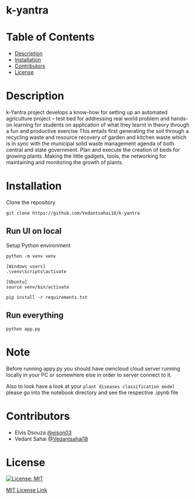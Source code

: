 # k-yantra

# Table of Contents

* [Description](https://github.com/ejson03/Medical-Chatbot#description)
* [Installation](https://github.com/ejson03/Medical-Chatbot#installation)
* [Contributors](https://github.com/ejson03/Medical-Chatbot#contributors)
* [License](https://github.com/ejson03/Medical-Chatbot#license)

# Description

k-Yantra project develops a know-how for setting up an automated agriculture project – test bed for addressing real world problem and hands-on learning for students on application of what they learnt in theory through a fun and productive exercise This entails first generating the soil through a recycling waste and resource recovery of garden and kitchen waste which is in sync with the municipal solid waste management agenda of both central and state government. Plan and execute the creation of beds for growing plants .Making the little gadgets, tools, the networking for maintaining and monitoring the growth of plants.

# Installation

Clone the repository
```
git clone https://github.com/Vedantsahai18/k-yantra
```

## Run UI on local
Setup Python environment
```
python -m venv venv

[Windows users]
.\venv\Scripts\activate

[Ubuntu]
source venv/bin/activate

pip install -r requirements.txt
```

## Run everything 
```
python app.py
```

# Note

Before running appy.py you should have owncloud cloud server running locally in your PC or somewhere else in order to server connect to it.

Also to look have a look at your ```plant diseases classification model``` please go into the notebook directory and see the respective .ipynb file


# Contributors

* Elvis Dsouza [@ejson03](https://github.com/ejson03)
* Vedant Sahai [@Vedantsahai18](https://github.com/Vedantsahai18)

# License

[![License: MIT](https://img.shields.io/badge/License-MIT-yellow.svg)](https://opensource.org/licenses/MIT)

[MIT License Link](https://github.com/ejson03/Medical-Analytica/blob/master/LICENSE)

